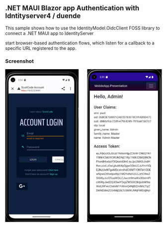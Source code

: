 ## .NET MAUI Blazor app Authentication with Idntityserver4 / duende


This sample shows how to use the IdentityModel.OidcClient FOSS library to connect a .NET MAUI app to IdentityServer

start browser-based authentication flows, which listen for a callback to a specific URL registered to the app.

### Screenshot
![Screenshot](ScreenshotAndroid1.png)

